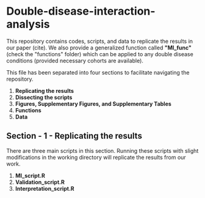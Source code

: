 # Double-disease-interaction-analysis

This repository contains codes, scripts, and data to replicate the results in our paper (cite).
We also provide a generalized function called **"MI_func"** (check the "functions" folder) which can be applied to any double disease conditions (provided necessary cohorts are available).

This file has been separated into four sections to facilitate navigating the repository.

1. **Replicating the results**
2. **Dissecting the scripts**
3. **Figures, Supplementary Figures, and Supplementary Tables**
4. **Functions**
5. **Data**

## Section - 1 - Replicating the results 

There are three main scripts in this section. Running these scripts with slight modifications in the working directory will replicate the results from our work.

1. **MI_script.R** 
2. **Validation_script.R**
3. **Interpretation_script.R**



